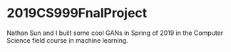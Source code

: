 # 2019CS999FnalProject
Nathan Sun and I built some cool GANs in Spring of 2019 in the Computer Science field course in machine learning. 
